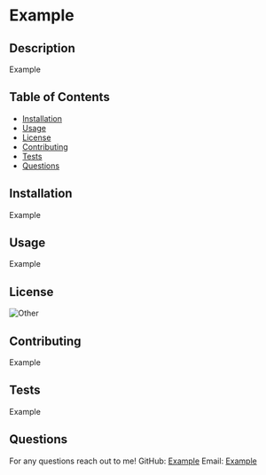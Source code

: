 # Example

## Description
Example

## Table of Contents
- [Installation](#installation)
- [Usage](#usage)
- [License](#license)
- [Contributing](#contributing)
- [Tests](#tests)
- [Questions](#questions)

## Installation
Example

## Usage
Example

## License
![Other](https://img.shields.io/badge/license-Other-blue)

## Contributing
Example

## Tests
Example

## Questions
For any questions reach out to me!
GitHub: [Example](https://github.com/Example)
Email: [Example](mailto:Example)
